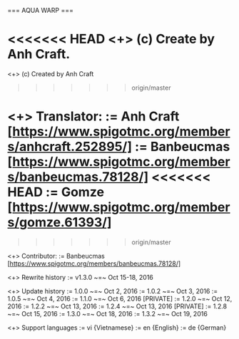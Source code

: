 === AQUA WARP ===

<<<<<<< HEAD
<+> (c) Create by Anh Craft.
=======
<+> (c) Created by Anh Craft
>>>>>>> origin/master

<+> Translator:
	:= Anh Craft [https://www.spigotmc.org/members/anhcraft.252895/]
	:= Banbeucmas [https://www.spigotmc.org/members/banbeucmas.78128/]
<<<<<<< HEAD
	:= Gomze [https://www.spigotmc.org/members/gomze.61393/]
=======
>>>>>>> origin/master
	
<+> Contributor:
	:= Banbeucmas [https://www.spigotmc.org/members/banbeucmas.78128/]

<+> Rewrite history
	:= v1.3.0 ~=~ Oct 15-18, 2016
	
<+> Update history
	:= 1.0.0 ~=~ Oct 2, 2016
	:= 1.0.2 ~=~ Oct 3, 2016
	:= 1.0.5 ~=~ Oct 4, 2016
	:= 1.1.0 ~=~ Oct 6, 2016 [PRIVATE]
	:= 1.2.0 ~=~ Oct 12, 2016
	:= 1.2.2 ~=~ Oct 13, 2016
	:= 1.2.4 ~=~ Oct 13, 2016 [PRIVATE]
	:= 1.2.8 ~=~ Oct 15, 2016
	:= 1.3.0 ~=~ Oct 18, 2016
	:= 1.3.2 ~=~ Oct 19, 2016
	
<+> Support languages
	:= vi {Vietnamese}
	:= en {English}
    := de {German}